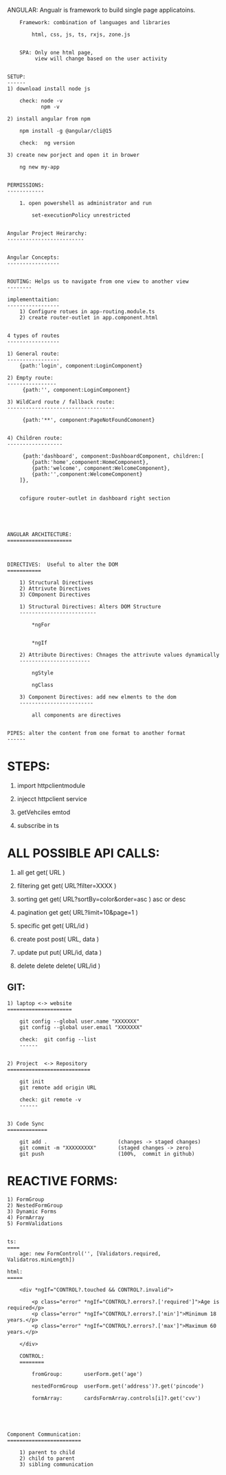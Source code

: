 
ANGULAR: Angualr is framework to build single page applicatoins.


        Framework: combination of languages and libraries

            html, css, js, ts, rxjs, zone.js


        SPA: Only one html page, 
             view will change based on the user activity


    SETUP:
    ------
    1) download install node js

        check: node -v
               npm -v

    2) install angular from npm

        npm install -g @angular/cli@15

        check:  ng version

    3) create new porject and open it in brower

        ng new my-app


    PERMISSIONS:
    ------------

        1. open powershell as administrator and run

            set-executionPolicy unrestricted

    
    Angular Project Heirarchy:
    -------------------------


    Angular Concepts:
    -----------------


    ROUTING: Helps us to navigate from one view to another view
    --------

    implementtaition:
    -----------------
        1) Configure rotues in app-routing.module.ts
        2) create router-outlet in app.component.html


    4 types of routes
    -----------------

    1) General route: 
    -----------------
        {path:'login', component:LoginComponent}

    2) Empty route:
    ----------------
         {path:'', component:LoginComponent}

    3) WildCard route / fallback route:
    -----------------------------------

         {path:'**', component:PageNotFoundComonent}


    4) Children route:
    ------------------

         {path:'dashboard', component:DashboardComponent, children:[
            {path:'home',component:HomeComponent},
            {path:'welcome', component:WelcomeComponent},
            {path:'',component:WelcomeComponent}
        ]},


        cofigure router-outlet in dashboard right section





    ANGULAR ARCHITECTURE:
    =====================



    DIRECTIVES:  Useful to alter the DOM
    ===========

        1) Structural Directives
        2) Attrivute Directives
        3) COmponent Directives

        1) Structural Directives: Alters DOM Structure
        -------------------------

            *ngFor


            *ngIf

        2) Attribute Directives: Chnages the attrivute values dynamically
        -----------------------

            ngStyle

            ngClass

        3) Component Directives: add new elments to the dom
        ------------------------

            all components are directives


    PIPES: alter the content from one format to another format
    ------



STEPS:
======

1) import httpclientmodule

2) injecct httpclient service

3) getVehciles emtod

4) subscribe in ts


ALL POSSIBLE API CALLS:
=======================

1) all          get        get( URL )

2) filtering    get        get( URL?filter=XXXX )

3) sorting      get        get( URL?sortBy=color&order=asc )   asc or desc

4) pagination   get        get( URL?limit=10&page=1 )

5) specific     get        get( URL/id )

6) create       post       post( URL, data )

7) update       put        put( URL/id, data )

8) delete       delete     delete( URL/id )







GIT:
----

    1) laptop <-> website
    =====================

        git config --global user.name "XXXXXXX"
        git config --global user.email "XXXXXXX"

        check:  git config --list
        ------


    2) Project  <-> Repository
    ===========================

        git init
        git remote add origin URL

        check: git remote -v
        ------


    3) Code Sync 
    =============

        git add .                       (changes -> staged changes)
        git commit -m "XXXXXXXXX"       (staged changes -> zero)
        git push                        (100%,  commit in github)



REACTIVE FORMS:
===============

    1) FormGroup
    2) NestedFormGroup
    3) Dynamic Forms
    4) FormArray
    5) FormValidations


    ts:
    ====
        age: new FormControl('', [Validators.required, Validatros.minLength])

    html:
    =====

        <div *ngIf="CONTROL?.touched && CONTROL?.invalid">

            <p class="error" *ngIf="CONTROL?.errors?.['required']">Age is required</p>
            <p class="error" *ngIf="CONTROL?.errors?.['min']">Minimum 18 years.</p>
            <p class="error" *ngIf="CONTROL?.errors?.['max']">Maximum 60 years.</p>

        </div>

        CONTROL:
        ========

            fromGroup:       userForm.get('age')

            nestedFormGroup  userForm.get('address')?.get('pincode')

            formArray:       cardsFormArray.controls[i]?.get('cvv')





    Component Communication:
    ========================

        1) parent to child
        2) child to parent
        3) sibling communication
























